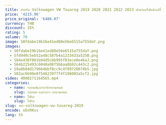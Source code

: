 ```yaml
---
title: สําหรับ Volkswagen VW Touareg 2019 2020 2021 2022 2023 ฝาครอบไฟหน้าเปลี่ยนด้านหน้ารถ Auto SHELL โคมไฟโคมไฟ
price: '4215.96'
price_original: '6486.07'
currency: THB
discount: 35%
rating: 5
volume: 70
image: S0fdabe19b16e41ed80e56e6515a755daY.png
images:
  - S0fdabe19b16e41ed80e56e6515a755daY.png
  - Sfd940c5eb52a48c587b4a1233433a525B.png
  - S04e438f801b94d5cbb995f83ece0e46aJ.png
  - S64b225493c6048a98f5b6aa8b92c443c2.png
  - S9a8b04d179664bbf8cc9c4f89728074bS.jpg
  - S02ac6b90e8f54623977f4f196003a5cf2.jpg
video: 4000271164565.mp4
categories:
  - name: รถยนต์และรถจักรยานยนต์
    slug: รถยนต-และรถจ-กรยานยนต
  - name: ไฟรถ
    slug: ไฟรถ
slug: าหร-volkswagen-vw-touareg-2019
encode: oDxRKvs
lang: th
---
```

  
